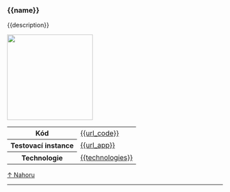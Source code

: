 <section>
	<h3 id="{{name_id}}">{{name}}</h3>
	<div class="project-info">
		<div class="row">
			<p class="span5">
			{{description}}
			</p>
      <span class="span1">
  			<img src="/images/projects/{{image_name}}.png" width="200px" />
      </span>
		</div>
		<table class="table table-condensed">
			<tr><th>Kód</th><td><a href="{{url_code}}">{{url_code}}</a></td></tr>
			<tr><th>Testovací instance</th><td><a href="{{url_app}}">{{url_app}}</a></td></tr>
			<tr><th>Technologie</th><td><a href="{{url_app}}">{{technologies}}</a></td></tr>
		</table>
	</div>
  <a href="#overview">&#x2191; Nahoru</a>
	<hr />
</section>
